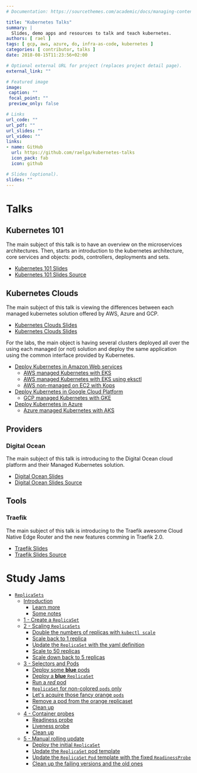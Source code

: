 ```yaml
---
# Documentation: https://sourcethemes.com/academic/docs/managing-content/

title: "Kubernetes Talks"
summary: |
  Slides, demo apps and resources to talk and teach kubernetes.
authors: [ rael ]
tags: [ gcp, aws, azure, do, infra-as-code, kubernetes ]
categories: [ contributor, talks ]
date: 2018-08-15T11:23:56+02:00

# Optional external URL for project (replaces project detail page).
external_link: ""

# Featured image
image:
 caption: ""
 focal_point: ""
 preview_only: false

# Links
url_code: ""
url_pdf: ""
url_slides: ""
url_video: ""
links:
- name: GitHub
  url: https://github.com/raelga/kubernetes-talks
  icon_pack: fab
  icon: github

# Slides (optional).
slides: ""
---
```


# Talks

## Kubernetes 101

The main subject of this talk is to have an overview on the microservices architectures. Then, starts an introduction to the kubernetes architecture, core services and objects: pods, controllers, deployments and sets.

- [Kubernetes 101 Slides](https://talks.godoc.org/github.com/raelga/kubernetes-talks/101/kubernetes-101.slide)
- [Kubernetes 101 Slides Source](101/)

## Kubernetes Clouds

The main subject of this talk is viewing the differences between each managed kubernetes solution offered by AWS, Azure and GCP.

- [Kubernetes Clouds Slides](https://talks.godoc.org/github.com/raelga/kubernetes-talks/clouds/kubernetes-clouds.slide)
- [Kubernetes Clouds Slides](clouds/)

For the labs, the main object is having several clusters deployed all over the using each managed (or not) solution and deploy the same application using the common interface provided by Kubernetes.

- [Deploy Kubernetes in Amazon Web services](clouds/labs/aws/#deploy-kubernetes-in-aws)
  - [AWS managed Kubernetes with EKS](clouds/labs/aws/#managed-kubernetes-with-eks)
  - [AWS managed Kubernetes with EKS using eksctl](clouds/labs/aws/#amazon-web-services---eksctl-alpha)
  - [AWS non-managed on EC2 with Kops](clouds/labs/aws/#amazon-web-services---kops)
- [Deploy Kubernetes in Google Cloud Platform](clouds/labs/gcp/#deploy-kubernetes-in-google-cloud-platform)
  - [GCP managed Kubernetes with GKE](clouds/labs/gcp/#managed-kubernetes-with-google-kubernetes-engine-gke)
- [Deploy Kubernetes in Azure](clouds/labs/azure/#deploy-kubernetes-in-microsoft-azure)
  - [Azure managed Kubernetes with AKS](clouds/labs/azure/#managed-kubernetes-with-azure-kubernetes-service-aks)

## Providers

### Digital Ocean

The main subject of this talk is introducing to the Digital Ocean cloud platform and their Managed Kubernetes solution.

- [Digital Ocean Slides](https://talks.godoc.org/github.com/raelga/kubernetes-talks/providers/do/digital-ocean.slide)
- [Digital Ocean Slides Source](providers/do/)

## Tools

### Traefik

The main subject of this talk is introducing to the Traefik awesome Cloud Native Edge Router and the new features comming in Traefik 2.0.

- [Traefik Slides](https://talks.godoc.org/github.com/raelga/kubernetes-talks/traefik/traefik.slide)
- [Traefik Slides Source](traefik/)

# Study Jams

- [`ReplicaSets`](study-jams/k8s/default/replicasets/#replicasets)
  - [Introduction](study-jams/k8s/default/replicasets/#introduction)
    - [Learn more](study-jams/k8s/default/replicasets/#learn-more)
    - [Some notes](study-jams/k8s/default/replicasets/#some-notes)
  - [1 - Create a `ReplicaSet`](study-jams/k8s/default/replicasets/#1---create-a-replicaset)
  - [2 - Scaling `ReplicaSets`](study-jams/k8s/default/replicasets/#2---scaling-replicasets)
    - [Double the numbers of replicas with `kubectl scale`](study-jams/k8s/default/replicasets/#double-the-numbers-of-replicas-with-kubectl-scale)
    - [Scale back to 1 replica](study-jams/k8s/default/replicasets/#scale-back-to-1-replica)
    - [Update the `ReplicaSet` with the yaml definition](study-jams/k8s/default/replicasets/#update-the-replicaset-with-the-yaml-definition)
    - [Scale to 50 replicas](study-jams/k8s/default/replicasets/#scale-to-50-replicas)
    - [Scale down back to 5 replicas](study-jams/k8s/default/replicasets/#scale-down-back-to-5-replicas)
  - [3 - Selectors and Pods](study-jams/k8s/default/replicasets/#3---selectors-and-pods)
    - [Deploy some **blue** pods](study-jams/k8s/default/replicasets/#deploy-some-blue-pods)
    - [Deploy a **blue** `ReplicaSet`](study-jams/k8s/default/replicasets/#deploy-a-blue-replicaset)
    - [Run a _red_ pod](study-jams/k8s/default/replicasets/#run-a-red-pod)
    - [`ReplicaSet` for non-colored `pods` only](study-jams/k8s/default/replicasets/#replicaset-for-non-colored-pods-only)
    - [Let's acquire those fancy orange `pods`](study-jams/k8s/default/replicasets/#lets-acquire-those-fancy-orange-pods)
    - [Remove a pod from the orange replicaset](study-jams/k8s/default/replicasets/#remove-a-pod-from-the-orange-replicaset)
    - [Clean up](study-jams/k8s/default/replicasets/#clean-up)
  - [4 - Container probes](study-jams/k8s/default/replicasets/#4---container-probes)
    - [Readiness probe](study-jams/k8s/default/replicasets/#readiness-probe)
    - [Liveness probe](study-jams/k8s/default/replicasets/#liveness-probe)
    - [Clean up](study-jams/k8s/default/replicasets/#clean-up-1)
  - [5 - Manual rolling update](study-jams/k8s/default/replicasets/#5---manual-rolling-update)
    - [Deploy the initial `ReplicaSet`](study-jams/k8s/default/replicasets/#deploy-the-initial-replicaset)
    - [Update the `ReplicaSet` pod template](study-jams/k8s/default/replicasets/#update-the-replicaset-pod-template)
    - [Update the `ReplicaSet` `Pod` template with the fixed `ReadinessProbe`](study-jams/k8s/default/replicasets/#update-the-replicaset-pod-template-with-the-fixed-readinessprobe)
    - [Clean up the failing versions and the old ones](study-jams/k8s/default/replicasets/#clean-up-the-failing-versions-and-the-old-ones)


